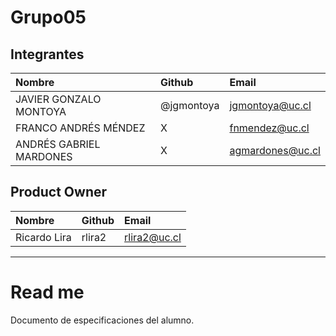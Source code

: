 # Grupo05

## Integrantes

| Nombre | Github | Email |
| :----- | :----- | :------- |
| JAVIER GONZALO MONTOYA | @jgmontoya | jgmontoya@uc.cl |
| FRANCO ANDRÉS MÉNDEZ | X | fnmendez@uc.cl |
| ANDRÉS GABRIEL MARDONES | X | agmardones@uc.cl |

## Product Owner
| Nombre | Github | Email |
| :----- | :----- | :------- |
| Ricardo Lira | rlira2 | rlira2@uc.cl |

________________________

# Read me

Documento de especificaciones del alumno.

